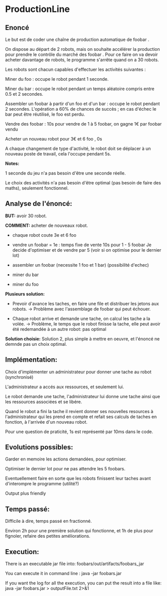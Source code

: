 # ProductionLine

## Enoncé

Le but est de coder une chaîne de production automatique de foobar .


On dispose au départ de 2 robots, mais on souhaite accélérer la production pour prendre le contrôle du marché des foobar . Pour ce faire on va devoir acheter davantage de robots, le programme s'arrête quand on a 30 robots.

Les robots sont chacun capables d'effectuer les activités suivantes :

Miner du foo : occupe le robot pendant 1 seconde.

Miner du bar : occupe le robot pendant un temps aléatoire compris entre 0.5 et 2 secondes.

Assembler un foobar à partir d'un foo et d'un bar : occupe le robot pendant 2 secondes. L'opération a 60% de chances de succès ; en cas d'échec le bar peut être réutilisé, le foo est perdu.

Vendre des foobar : 10s pour vendre de 1 à 5 foobar, on gagne 1€ par foobar vendu

Acheter un nouveau robot pour 3€ et 6 foo , 0s

A chaque changement de type d'activité, le robot doit se déplacer à un nouveau poste de travail, cela l'occupe pendant 5s.

**Notes:**

1 seconde du jeu n'a pas besoin d'être une seconde réelle.

Le choix des activités n'a pas besoin d'être optimal (pas besoin de faire des maths), seulement fonctionnel.


## Analyse de l'énoncé:

**BUT:** avoir 30 robot.

**COMMENT:** acheter de nouveaux robot.

  + chaque robot coute 3e et 6 foo
 
  - vendre un foobar = 1e : temps fixe de vente 10s pour 1 - 5 foobar
 		Je decide d'optimiser et de vendre par 5 (voir si on optimise pour le dernier lot)
    
  - assembler un foobar (necessite 1 foo et 1 bar) (possibilité d'echec)
 	
  - miner du bar
 	
  - miner du foo

**Plusieurs solution:**
- Prevoir d'avance les taches, en faire une file et distribuer les jetons aux robots. -> Problème avec l'assemblage de foobar qui peut échouer.

- Chaque robot arrive et demande une tache, on calcul les tache a la volée. -> Problème, le temps que le robot finisse la tache, elle peut avoir été redemandée à un autre robot: pas optimal


**Solution choisie:** Solution 2, plus simple à mettre en oeuvre, et l'énoncé ne demnde pas un choix optimal.

## Implémentation:

Choix d'implémenter un administrateur pour donner une tache au robot (synchronisé)

L'administrateur a accés aux ressources, et seulement lui.

Le robot demande une tache, l'administrateur lui donne une tache ainsi que les ressources associées et se libére.

Quand le robot a fini la tache il revient donner ses nouvelles resources à l'administrateur qui les prend en compte et refait ses calculs de taches en fonction, à l'arrivée d'un nouveau robot.

Pour une question de praticité, 1s est représenté par 10ms dans le code.

## Evolutions possibles:
Garder en memoire les actions demandées, pour optimiser.

Optimiser le dernier lot pour ne pas attendre les 5 foobars.

Eventuellement faire en sorte que les robots finissent leur taches avant d'interompre le programme (utilité?)

Output plus friendly


## Temps passé: 
Difficile à dire, temps passé en fractionné.

Environ 2h pour une première solution qui fonctionne, et 1h de plus pour fignoler, refaire des petites améliorations.


## Execution: 
There is an executable jar file into: foobars/out/artifacts/foobars_jar

You can execute it in command line : java -jar foobars.jar

If you want the log for all the execution, you can put the result into a file like: java -jar foobars.jar > outputFile.txt 2>&1


